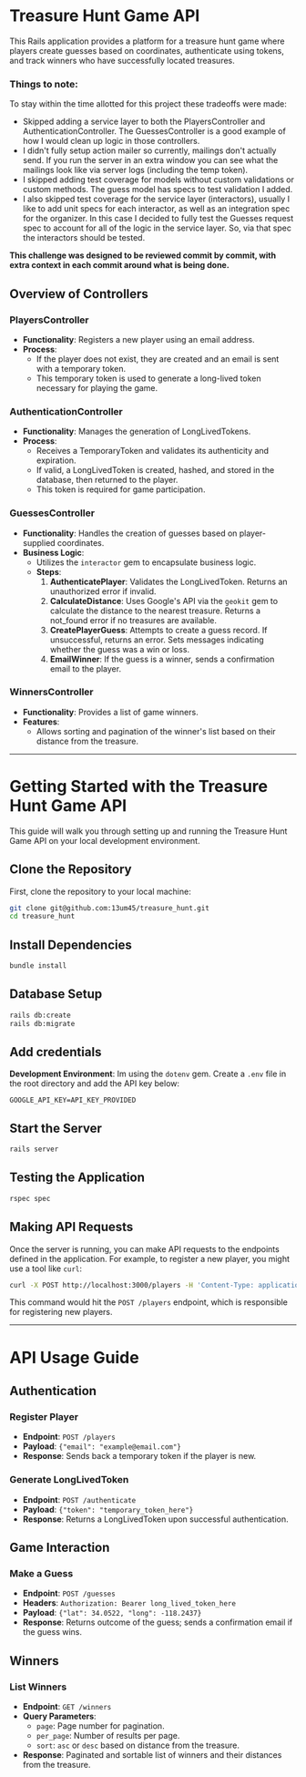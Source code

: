 # Treasure Hunt Game API

This Rails application provides a platform for a treasure hunt game where players create guesses
based on coordinates, authenticate using tokens, and track winners who have successfully located
treasures.

### Things to note:

To stay within the time allotted for this project these tradeoffs were made:
- Skipped adding a service layer to both the PlayersController and AuthenticationController. The
  GuessesController is a good example of how I would clean up logic in those controllers.
- I didn't fully setup action mailer so currently, mailings don't actually send. If you run the
  server in an extra window you can see what the mailings look like via server logs (including the
  temp token).
- I skipped adding test coverage for models without custom validations or custom methods. The
  guess model has specs to test validation I added.
- I also skipped test coverage for the service layer (interactors), usually I like to add unit
  specs for each interactor, as well as an integration spec for the organizer. In this case I
  decided to fully test the Guesses request spec to account for all of the logic in the service
  layer. So, via that spec the interactors should be tested.

**This challenge was designed to be reviewed commit by commit, with extra context in each commit 
around what is being done.** 

## Overview of Controllers

### PlayersController

- **Functionality**: Registers a new player using an email address.
- **Process**:
    - If the player does not exist, they are created and an email is sent with a temporary token.
    - This temporary token is used to generate a long-lived token necessary for playing the game.

### AuthenticationController

- **Functionality**: Manages the generation of LongLivedTokens.
- **Process**:
    - Receives a TemporaryToken and validates its authenticity and expiration.
    - If valid, a LongLivedToken is created, hashed, and stored in the database, then returned to
      the player.
    - This token is required for game participation.

### GuessesController

- **Functionality**: Handles the creation of guesses based on player-supplied coordinates.
- **Business Logic**:
    - Utilizes the `interactor` gem to encapsulate business logic.
    - **Steps**:
        1. **AuthenticatePlayer**: Validates the LongLivedToken. Returns an unauthorized error if
           invalid.
        2. **CalculateDistance**: Uses Google's API via the `geokit` gem to calculate the distance
           to the nearest treasure. Returns a not_found error if no treasures are available.
        3. **CreatePlayerGuess**: Attempts to create a guess record. If unsuccessful, returns an
           error. Sets messages indicating whether the guess was a win or loss.
        4. **EmailWinner**: If the guess is a winner, sends a confirmation email to the player.

### WinnersController

- **Functionality**: Provides a list of game winners.
- **Features**:
    - Allows sorting and pagination of the winner's list based on their distance from the treasure.

---

# Getting Started with the Treasure Hunt Game API

This guide will walk you through setting up and running the Treasure Hunt Game API on your local
development environment.

## Clone the Repository

First, clone the repository to your local machine:

```bash
git clone git@github.com:13um45/treasure_hunt.git
cd treasure_hunt
```

## Install Dependencies

```bash
bundle install
```

## Database Setup

```bash
rails db:create
rails db:migrate
```

## Add credentials

**Development Environment**: Im using the `dotenv` gem. Create a `.env` file in the root
directory and add the API key below:

```
GOOGLE_API_KEY=API_KEY_PROVIDED
```

## Start the Server

```bash
rails server
```

## Testing the Application

```bash
rspec spec
```

## Making API Requests

Once the server is running, you can make API requests to the endpoints defined in the application.
For example, to register a new player, you might use a tool like `curl`:

```bash
curl -X POST http://localhost:3000/players -H 'Content-Type: application/json' -d '{"email": "example@email.com"}'
```

This command would hit the `POST /players` endpoint, which is responsible for registering new
players.

---

# API Usage Guide

## Authentication

### Register Player

- **Endpoint**: `POST /players`
- **Payload**: `{"email": "example@email.com"}`
- **Response**: Sends back a temporary token if the player is new.

### Generate LongLivedToken

- **Endpoint**: `POST /authenticate`
- **Payload**: `{"token": "temporary_token_here"}`
- **Response**: Returns a LongLivedToken upon successful authentication.

## Game Interaction

### Make a Guess

- **Endpoint**: `POST /guesses`
- **Headers**: `Authorization: Bearer long_lived_token_here`
- **Payload**: `{"lat": 34.0522, "long": -118.2437}`
- **Response**: Returns outcome of the guess; sends a confirmation email if the guess wins.

## Winners

### List Winners

- **Endpoint**: `GET /winners`
- **Query Parameters**:
    - `page`: Page number for pagination.
    - `per_page`: Number of results per page.
    - `sort`: `asc` or `desc` based on distance from the treasure.
- **Response**: Paginated and sortable list of winners and their distances from the treasure.
